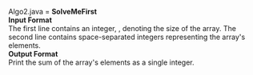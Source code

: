 Algo2.java = <b>SolveMeFirst</b> <br>
<b>Input Format</b>
<br>
The first line contains an integer, , denoting the size of the array. 
The second line contains  space-separated integers representing the array's elements.
<br>
<b>Output Format</b>
<br>
Print the sum of the array's elements as a single integer.
